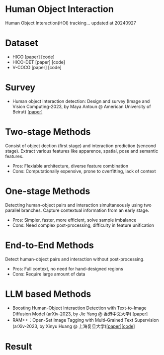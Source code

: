 # Human Object Interaction
Human Object Interaction(HOI) tracking...
updated at 20240927

# Dataset
- HICO [paper] [code]
- HICO-DET [paper] [code]
- V-COCO [paper] [code]

# Survey
- Human object interaction detection: Design and survey
(Image and Vision Computing-2023, by Maya Antoun @ American University of Beirut) [[paper]](https://www.sciencedirect.com/science/article/abs/pii/S0262885622002463)

# Two-stage Methods
Consist of object dection (first stage) and interaction prediction (sencond stage). Extract various features like apparence, spatial, pose and semantic features.
- Pros: Flexiable architecture, diverse feature combination 
- Cons: Computationally expensive, prone to overfitting, lack of context

# One-stage Methods
Detecting human-object pairs and interaction simultaneously using two parallel branches. Capture contextual information from an early stage.
- Pros: Simpler, faster, more efficient, solve sample imbalance
- Cons: Need complex post-processing, difficulty in feature unification

# End-to-End Methods
Detect human-object pairs and interaction without post-processing.
- Pros: Full context, no need for hand-designed regions
- Cons: Require large amount of data


# LLM based Methods
- Boosting Human-Object Interaction Detection with Text-to-Image Diffusion Model
(arXiv-2023, by Jie Yang @ 香港中文大学) [[paper]](https://arxiv.org/pdf/2305.12252)
- RAM++：Open-Set Image Tagging with Multi-Grained Text Supervision
(arXiv-2023, by Xinyu Huang @ 上海复旦大学)[[paper]](https://arxiv.org/pdf/2310.15200)[[code]](https://github.com/xinyu1205/recognize-anything)

# Result
